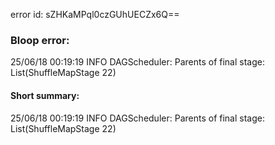 error id: sZHKaMPql0czGUhUECZx6Q==
### Bloop error:

25/06/18 00:19:19 INFO DAGScheduler: Parents of final stage: List(ShuffleMapStage 22)
#### Short summary: 

25/06/18 00:19:19 INFO DAGScheduler: Parents of final stage: List(ShuffleMapStage 22)